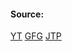 #### Source:
[YT](https://www.youtube.com/watch?v=QxXez-kiLf0&list=PLXj4XH7LcRfDrdQuJTHIPmKMpa7eYVaPm&index=31)
[GFG](https://www.geeksforgeeks.org/g-fact-70/)
[JTP](https://www.javatpoint.com/os-critical-section-problem)

